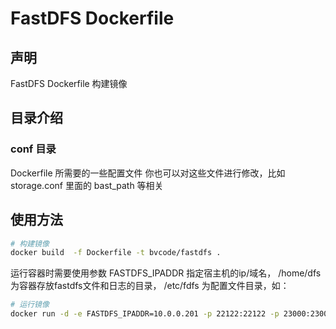 # FastDFS Dockerfile

## 声明
FastDFS Dockerfile 构建镜像

## 目录介绍

### conf 目录

Dockerfile 所需要的一些配置文件
你也可以对这些文件进行修改，比如 storage.conf 里面的 bast_path 等相关

## 使用方法

```bash
# 构建镜像
docker build  -f Dockerfile -t bvcode/fastdfs .
```

运行容器时需要使用参数 FASTDFS_IPADDR 指定宿主机的ip/域名， /home/dfs 为容器存放fastdfs文件和日志的目录， /etc/fdfs 为配置文件目录，如：

```bash
# 运行镜像
docker run -d -e FASTDFS_IPADDR=10.0.0.201 -p 22122:22122 -p 23000:23000 -p 8811:80 -v /root/fdfs:/home/dfs --name my-dfs bvcode/fastdfs
```
